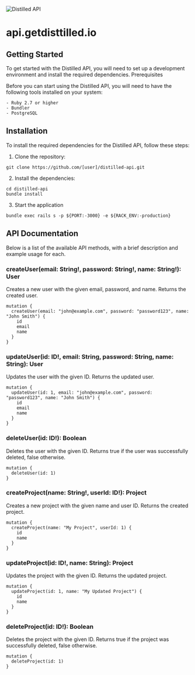 ![Distilled API](https://drive.google.com/uc?export=download&id=11KQ66lmE0gpH34W7V1yFqvuzsIWYFgWF)

# api.getdisttilled.io

## Getting Started

To get started with the Distilled API, you will need to set up a development environment and install the required dependencies.
Prerequisites

Before you can start using the Distilled API, you will need to have the following tools installed on your system:

    - Ruby 2.7 or higher
    - Bundler
    - PostgreSQL

## Installation

To install the required dependencies for the Distilled API, follow these steps:

1. Clone the repository:

```
git clone https://github.com/[user]/distilled-api.git
```

2. Install the dependencies:

```
cd distilled-api
bundle install
```

3. Start the application

```
bundle exec rails s -p ${PORT:-3000} -e ${RACK_ENV:-production}
```

## API Documentation

Below is a list of the available API methods, with a brief description and example usage for each.

### createUser(email: String!, password: String!, name: String!): User

Creates a new user with the given email, password, and name. Returns the created user.

```
mutation {
  createUser(email: "john@example.com", password: "password123", name: "John Smith") {
    id
    email
    name
  }
}
```
### updateUser(id: ID!, email: String, password: String, name: String): User

Updates the user with the given ID. Returns the updated user.

```
mutation {
  updateUser(id: 1, email: "john@example.com", password: "password123", name: "John Smith") {
    id
    email
    name
  }
}
```

### deleteUser(id: ID!): Boolean

Deletes the user with the given ID. Returns true if the user was successfully deleted, false otherwise.

```
mutation {
  deleteUser(id: 1)
}
```

### createProject(name: String!, userId: ID!): Project

Creates a new project with the given name and user ID. Returns the created project.

```
mutation {
  createProject(name: "My Project", userId: 1) {
    id
    name
  }
}
```

### updateProject(id: ID!, name: String): Project

Updates the project with the given ID. Returns the updated project.

```
mutation {
  updateProject(id: 1, name: "My Updated Project") {
    id
    name
  }
}
```

### deleteProject(id: ID!): Boolean

Deletes the project with the given ID. Returns true if the project was successfully deleted, false otherwise.

```
mutation {
  deleteProject(id: 1)
}
```